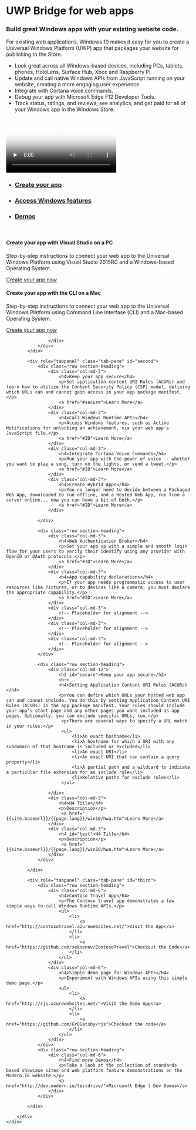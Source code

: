
<div class="row section-heading">
    <div class="col-md-6">
        <h1>UWP Bridge for web apps</h1>
        <h3>Build great Windows apps with your existing website code.</h3>
        <p class="description">For existing web applications, Windows 10 makes it easy for you to create a Universal Windows Platform (UWP) app that packages your website for publishing to the Store.</p>
        <ul>
            <li>Look great across all Windows-based devices, including PCs, tablets, phones, HoloLens, Surface Hub, Xbox and Raspberry Pi.</li>
            <li>Update and call native Windows APIs from JavaScript running on your website, creating a more engaging user experience.</li>
            <li>Integrate with Cortana voice commands.</li>
            <li>Debug your app with Microsoft Edge F12 Developer Tools.</li>
            <li>Track status, ratings, and reviews, see analytics, and get paid for all of your Windows app in the Windows Store.</li>
        </ul>
    </div>
    <div class="col-md-6">
        <div class="video-player">
            <div class="video-view embed-responsive embed-responsive-16by9 remove-top-margin">
                <video preload="none" poster="https://assets.windowsphone.com/e9e95cdd-bf84-410b-922c-886c19cc2be1/westminsterPosterImg_InvariantCulture_Default.png" controls="">
                    <source src="https://sec.ch9.ms/ch9/d87f/3527ba83-7ab8-413a-9aae-d62b4847d87f/Westminster_high.mp4" type="video/mp4">
                    Your browser does not support the video tag.
                </video>
            </div>
        </div>
    </div>
</div> <!-- Close description and video section -->
<div class="row section-heading">
    <div role="tabpanel">
        <ul class="nav nav-tabs" role="tablist">
            <li role="presentation" class="active">
                <a href="#first" aria-controls="first" role="tab" data-toggle="tab">
                    <h3>Create your app</h3>
                </a>
            </li>
            <li role="presentation">
                <a href="#second" aria-controls="second" role="tab" data-toggle="tab">
                    <h3>Access Windows features</h3>
                </a>
            </li>
             <li role="presentation">
                <a href="#third" aria-controls="third" role="tab" data-toggle="tab">
                    <h3>Demos</h3>
                </a>
            </li>
        </ul>
        <div class="tab-content">
            <div role="tabpanel" class="tab-pane active" id="first">
               <div class="row section-heading">
                    <div class="col-md-12">
                        <br>
                        <h4>Create your app with Visual Studio on a PC</h4>
                        <p>Step-by-step instructions to connect your web app to the Universal Windows Platform using Visual Studio 2015RC and a Windows-based Operating System.</p>
                        <a href="{{site.baseurl}}/{{page.lang}}/win10/CreateHWA.htm">Create your app now</a>
                    </div>
                    <div class="col-md-12">
                        <h4>Create your app with the CLI on a Mac</h4>
                        <p>Step-by-step instructions to connect your web app to the Universal Windows Platform using Command Line Interfase (CLI) and a Mac-based Operating System.</p>
                        <a href="{{site.baseurl}}/{{page.lang}}/win10/CreateHWA.htm">Create your app now</a>
                    </div>
                </div>
                <div class="row section-heading">
                    <div class="col-md-12">
                        
                    </div>
                </div>
            </div>

            <div role="tabpanel" class="tab-pane" id="second">
                <div class="row section-heading">
                    <div class="col-md-3">
                        <h4>Keep your app secure</h4>
                        <p>Set application content URI Rules (ACURs) and learn how to utilize the Content Security Policy (CSP) model, defining which URLs can and cannot gain access in your app package manifest.</p>
                        <a href="#secure">Learn More</a>
                    </div>
                    <div class="col-md-3">
                        <h4>Call Windows Runtime APIs</h4>
                        <p>Access Windows features, such as Active Notifications for unlocking an achievement, via your web app's JavaScript file.</p>
                        <a href="#ID">Learn More</a>
                    </div>
                    <div class="col-md-3">
                        <h4>Integrate Cortana Voice Commands</h4>
                        <p>Run your app with the power of voice -- whether you want to play a song, turn on the lights, or send a tweet.</p>
                        <a href="#ID">Learn More</a>
                    </div>
                    <div class="col-md-3">
                        <h4>Create Hybrid Apps</h4>
                        <p>You no longer need to decide between a Packaged Web App, downloaded to run offline, and a Hosted Web App, run from a server online... now you can have a bit of both.</p>
                        <a href="#ID">Learn More</a>
                    </div>

                </div>

                <div class="row section-heading">
					<div class="col-md-3">
                        <h4>Web Authentication Broker</h4>
                        <p>Set your app up with a simple and smooth login flow for your users to verify their identify using any provider with OpenID or OAuth protocols.</p>
                        <a href="#ID">Learn More</a>
                    </div>
                    <div class="col-md-3">
                        <h4>App capability declarations</h4>
                        <p>If your app needs programmatic access to user resources like Pictures, or to devices like a camera, you must declare the appropriate capability.</p>
                        <a href="#ID">Learn More</a>
                    </div>
                    <div class="col-md-3">
                        <!-- Placeholder for alignment -->
                    </div>
                    <div class="col-md-3">
                        <!-- Placeholder for alignment -->
                    </div>
                    <div class="col-md-3">
                        <!-- Placeholder for alignment -->
                    </div>
                </div>

                <div class="row section-heading">
                    <div class="col-md-12">
                        <h2 id="secure">Keep your app secure</h2>
                        <br>
                        <h4>Setting Application Content URI Rules (ACURs)</h4>
                        <p>You can define which URLs your hosted web app can and cannot include. You do this by setting Application Content URI Rules (ACURs) in the app package manifest. Your rules should include your app’s start page and any other pages you want included as app pages. Optionally, you can exclude specific URLs, too.</p>
                         <p>There are several ways to specify a URL match in your rules:</p>
                         <ul>
                             <li>An exact hostname</li>
                             <li>A hostname for which a URI with any subdomain of that hostname is included or excluded</li>
                             <li>An exact URI</li>
                             <li>An exact URI that can contain a query property</li>
                             <li>A partial path and a wildcard to indicate a particular file extension for an include rule</li>
                             <li>Relative paths for exclude rules</li>
                         </ul>
                         
                    </div>
                    <div class="col-md-3">
                        <h4>H4 Title</h4>
                        <p>Description</p>
                         <a href="{{site.baseurl}}/{{page.lang}}/win10/hwa.htm">Learn More</a>
                    </div>
                    <div class="col-md-3">
                        <h4 id="test">H4 Title</h4>
                        <p>Description</p>
                         <a href="{{site.baseurl}}/{{page.lang}}/win10/hwa.htm">Learn More</a>
                    </div>
                </div>

            </div>

            <div role="tabpanel" class="tab-pane" id="third">
                <div class="row section-heading">
                    <div class="col-md-6">
                        <h4>Contoso Travel App</h4>
                        <p>The Contoso travel app demonstrates a few simple ways to call Windows Runtime APIs.</p>
                        <ul>
                            <li>
                                <a href="http://contosotravel.azurewebsites.net/">Visit the App</a>
                            </li>
                            <li>
                                <a href="https://github.com/seksenov/ContosoTravel">Checkout the Code</a>
                            </li>
                        </ul>
                    </div>
                    <div class="col-md-6">
                        <h4>Simple demo page for Windows APIs</h4>
                        <p>Experiment with Windows APIs using this simple demo page.</p>
                        <ul>
                            <li>
                                <a href="http://rjs.azurewebsites.net/">Visit the Demo App</a>
                            </li>
                            <li>
                                <a href="https://github.com/Gr8Gatsby/rjs">Checkout the code</a>
                            </li>
                        </ul>
                    </div>
                </div>
                <div class="row section-heading">
                    <div class="col-md-6">
                        <h4>Find more Demos</h4>
                        <p>Take a look at the collection of standards based showcase sites and web platform feature demonstrations on the Modern.IE website.</p>
                        <a href="http://dev.modern.ie/testdrive/">Microsoft Edge | Dev Demos</a>
                    </div>
                </div>

            </div>

        </div>
    </div>
</div>
